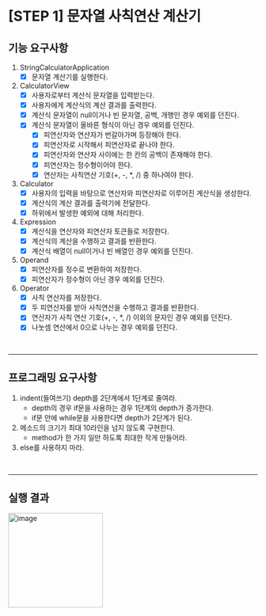 # [STEP 1] 문자열 사칙연산 계산기

## 기능 요구사항

1. StringCalculatorApplication
    - [x]  문자열 계산기를 실행한다.
2. CalculatorView
    - [x]  사용자로부터 계산식 문자열을 입력받는다.
    - [x]  사용자에게 계산식의 계산 결과를 출력한다.
    - [x]  계산식 문자열이 null이거나 빈 문자열, 공백, 개행인 경우 예외를 던진다.
    - [x]  계산식 문자열이 올바른 형식이 아닌 경우 예외를 던진다.
        - [x]  피연산자와 연산자가 번갈아가며 등장해야 한다.
        - [x]  피연산자로 시작해서 피연산자로 끝나야 한다.
        - [x]  피연산자와 연산자 사이에는 한 칸의 공백이 존재해야 한다.
        - [x]  피연산자는 정수형이어야 한다.
        - [x]  연산자는 사칙연산 기호(+, -, *, /) 중 하나여야 한다.
3. Calculator
    - [x]  사용자의 입력을 바탕으로 연산자와 피연산자로 이루어진 계산식을 생성한다.
    - [x]  계산식의 계산 결과를 출력기에 전달한다.
    - [x]  하위에서 발생한 예외에 대해 처리한다.
4. Expression
    - [x]  계산식을 연산자와 피연산자 토큰들로 저장한다.
    - [x]  계산식의 계산을 수행하고 결과를 반환한다.
    - [x]  계산식 배열이 null이거나 빈 배열인 경우 예외를 던진다.
5. Operand
    - [x]  피연산자를 정수로 변환하여 저장한다.
    - [x]  피연산자가 정수형이 아닌 경우 예외를 던진다.
6. Operator
    - [x]  사칙 연산자를 저장한다.
    - [x]  두 피연산자를 받아 사칙연산을 수행하고 결과를 반환한다.
    - [x]  연산자가 사칙 연산 기호(+, -, *, /) 이외의 문자인 경우 예외를 던진다.
    - [x]  나눗셈 연산에서 0으로 나누는 경우 예외를 던진다.

<br>

---

## 프로그래밍 요구사항

1. indent(들여쓰기) depth를 2단계에서 1단계로 줄여라.
    - depth의 경우 if문을 사용하는 경우 1단계의 depth가 증가한다. 
    - if문 안에 while문을 사용한다면 depth가 2단계가 된다.
2. 메소드의 크기가 최대 10라인을 넘지 않도록 구현한다.
    - method가 한 가지 일만 하도록 최대한 작게 만들어라.
3. else를 사용하지 마라.

<br>

---

## 실행 결과

<img width="191" alt="image" src="https://github.com/next-step/java-racingcar/assets/49775540/68ad54db-75c4-4a60-8e9c-b46a3666f336">

